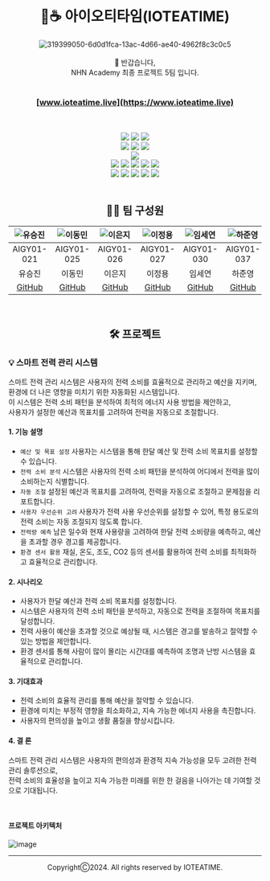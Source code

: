 # <div align=center>🌱☕️ 아이오티타임(IOTEATIME)</div>
<div align=center>
  
![319399050-6d0d1fca-13ac-4d66-ae40-4962f8c3c0c5](https://github.com/nhnacademy-aiot1-5/.github/assets/98167706/3d23f643-97ba-44ad-878b-e5bab3184d3b)
<br>
<br>
👋 반갑습니다,<br>
NHN Academy 최종 프로젝트 5팀 입니다.
<br>
<br>
### [www.ioteatime.live](https://www.ioteatime.live)
<br>
<br>
<img src="https://img.shields.io/badge/java-007396?style=for-the-badge&logo=java&logoColor=white">
<img src="https://img.shields.io/badge/python-3776AB?style=for-the-badge&logo=python&logoColor=white">
<img src="https://img.shields.io/badge/javascript-F7DF1E?style=for-the-badge&logo=javascript&logoColor=black">
<br>
<img src="https://img.shields.io/badge/html5-E34F26?style=for-the-badge&logo=html5&logoColor=white">
<img src="https://img.shields.io/badge/css-1572B6?style=for-the-badge&logo=css3&logoColor=white">
<img src="https://img.shields.io/badge/bootstrap-7952B3?style=for-the-badge&logo=bootstrap&logoColor=white">
<br>
<img src="https://img.shields.io/badge/springboot-6DB33F?style=for-the-badge&logo=springboot&logoColor=white">
<br>
<img src="https://img.shields.io/badge/mysql-4479A1?style=for-the-badge&logo=mysql&logoColor=white">
<img src="https://img.shields.io/badge/influxdb-22ADF6?style=for-the-badge&logo=influxdb&logoColor=white">
<img src="https://img.shields.io/badge/mosquitto-3C5280?style=for-the-badge&logo=eclipsemosquitto&logoColor=white">
<img src="https://img.shields.io/badge/nodered-8F0000?style=for-the-badge&logo=nodered&logoColor=white">
<img src="https://img.shields.io/badge/telegraf-EC5F43?style=for-the-badge&logo=influxdb&logoColor=white">
<br>
<img src="https://img.shields.io/badge/maven-C71A36?style=for-the-badge&logo=apachemaven&logoColor=white">
<img src="https://img.shields.io/badge/git-F05032?style=for-the-badge&logo=git&logoColor=white">
<img src="https://img.shields.io/badge/github-181717?style=for-the-badge&logo=github&logoColor=white">
<img src="https://img.shields.io/badge/nhncloud-2B5CDE?style=for-the-badge&logo=cloudera&logoColor=white">
<img src="https://img.shields.io/badge/sonarqube-4E9BCD?style=for-the-badge&logo=sonarqube&logoColor=white">

</div>
<br>

## <div align=center>👩‍💻 팀 구성원</div>
| ![유승진](https://avatars.githubusercontent.com/u/101241360?v=4) | ![이동민](https://avatars.githubusercontent.com/u/87228426?v=4) | ![이은지](https://avatars.githubusercontent.com/u/78470571?v=4) | ![이정용](https://avatars.githubusercontent.com/u/98167706?v=4) | ![임세연](https://avatars.githubusercontent.com/u/124178635?v=4) | ![하준영](https://avatars.githubusercontent.com/u/96714243?v=4) | ![허시영](https://avatars.githubusercontent.com/u/102939647?v=4) |
|:--:|:--:|:--:|:--:|:--:|:--:|:--:|
| AIGY01-021 | AIGY01-025 | AIGY01-026 | AIGY01-027 | AIGY01-030 | AIGY01-037 | AIGY01-039 |
| 유승진 | 이동민 | 이은지 | 이정용 | 임세연 | 하준영 | 허시영 |
| [GitHub](https://github.com/haedanui) | [GitHub](https://github.com/asasassm) | [GitHub](https://github.com/siddltkfkd) | [GitHub](https://github.com/jeongyongs) | [GitHub](https://github.com/caboooom) | [GitHub](https://github.com/codethestudent) | [GitHub](https://github.com/huhsiyoung) |

<br>

## <div align=center>🛠️ 프로젝트</div>
### 💡 스마트 전력 관리 시스템
스마트 전력 관리 시스템은 사용자의 전력 소비를 효율적으로 관리하고 예산을 지키며,<br>
환경에 더 나은 영향을 미치기 위한 자동화된 시스템입니다.<br>
이 시스템은 전력 소비 패턴을 분석하여 최적의 에너지 사용 방법을 제안하고,<br>
사용자가 설정한 예산과 목표치를 고려하여 전력을 자동으로 조절합니다.

#### 1. 기능 설명
- `예산 및 목표 설정` 사용자는 시스템을 통해 한달 예산 및 전력 소비 목표치를 설정할 수 있습니다.
- `전력 소비 분석` 시스템은 사용자의 전력 소비 패턴을 분석하여 어디에서 전력을 많이 소비하는지 식별합니다.
- `자동 조절` 설정된 예산과 목표치를 고려하여, 전력을 자동으로 조절하고 문제점을 리포트합니다.
- `사용자 우선순위 고려` 사용자가 전력 사용 우선순위를 설정할 수 있어, 특정 용도로의 전력 소비는 자동 조절되지 않도록 합니다.
- `전력량 예측` 남은 일수와 현재 사용량을 고려하여 한달 전력 소비량을 예측하고, 예산을 초과할 경우 경고를 제공합니다.
- `환경 센서 활용` 재실, 온도, 조도, CO2 등의 센서를 활용하여 전력 소비를 최적화하고 효율적으로 관리합니다.

#### 2. 시나리오
- 사용자가 한달 예산과 전력 소비 목표치를 설정합니다.
- 시스템은 사용자의 전력 소비 패턴을 분석하고, 자동으로 전력을 조절하여 목표치를 달성합니다.
- 전력 사용이 예산을 초과할 것으로 예상될 때, 시스템은 경고를 발송하고 절약할 수 있는 방법을 제안합니다.
- 환경 센서를 통해 사람이 많이 몰리는 시간대를 예측하여 조명과 난방 시스템을 효율적으로 관리합니다.

#### 3. 기대효과
- 전력 소비의 효율적 관리를 통해 예산을 절약할 수 있습니다.
- 환경에 미치는 부정적 영향을 최소화하고, 지속 가능한 에너지 사용을 촉진합니다.
- 사용자의 편의성을 높이고 생활 품질을 향상시킵니다.

#### 4. 결 론
스마트 전력 관리 시스템은 사용자의 편의성과 환경적 지속 가능성을 모두 고려한 전력 관리 솔루션으로,<br>
전력 소비의 효율성을 높이고 지속 가능한 미래를 위한 한 걸음을 나아가는 데 기여할 것으로 기대됩니다.

<br>

#### 프로젝트 아키텍처
![image](https://github.com/nhnacademy-aiot1-5/.github/assets/98167706/d35de808-d46e-4a0f-bb3b-b491aab92ebf)

---
<div align=center>
CopyrightⒸ2024. All rights reserved by IOTEATIME.
</div>
